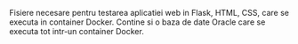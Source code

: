 Fisiere necesare pentru testarea aplicatiei web in Flask, HTML, CSS, care se executa in container Docker.
Contine si o baza de date Oracle care se executa tot intr-un container Docker.
